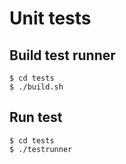 # Unit tests

## Build test runner

```
$ cd tests
$ ./build.sh
```

## Run test

```
$ cd tests
$ ./testrunner
```